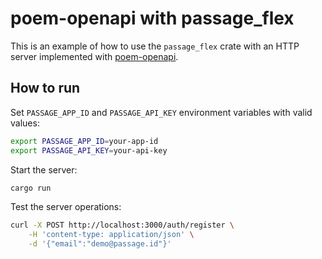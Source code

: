 # poem-openapi with passage_flex

This is an example of how to use the `passage_flex` crate with an HTTP server implemented with [poem-openapi](https://crates.io/crates/poem-openapi).


## How to run

Set `PASSAGE_APP_ID` and `PASSAGE_API_KEY` environment variables with valid values:
```bash
export PASSAGE_APP_ID=your-app-id
export PASSAGE_API_KEY=your-api-key
```

Start the server:
```bash
cargo run
```

Test the server operations:
```bash
curl -X POST http://localhost:3000/auth/register \
    -H 'content-type: application/json' \
    -d '{"email":"demo@passage.id"}'
```
